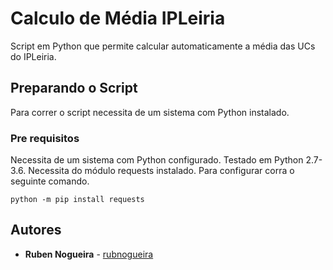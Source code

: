 # Calculo de Média IPLeiria

Script em Python que permite calcular automaticamente a média das UCs do IPLeiria.

## Preparando o Script

Para correr o script necessita de um sistema com Python instalado.

### Pre requisitos

Necessita de um sistema com Python configurado. Testado em Python 2.7-3.6. Necessita do módulo requests instalado. Para configurar corra o seguinte comando.

```
python -m pip install requests
```

## Autores

* **Ruben Nogueira** - [rubnogueira](https://github.com/rubnogueira)